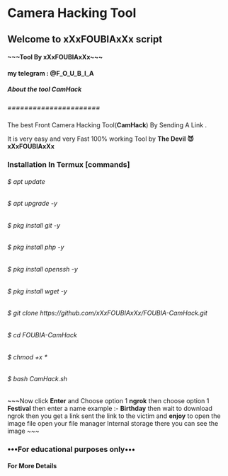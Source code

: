 <html>
<body>
<H1>Camera Hacking Tool</H1>
<H2>Welcome to  xXxFOUBIAxXx script</H2>
  <H4>   ~~~Tool By xXxFOUBIAxXx~~~</H4>
  <H4>my telegram : @F_O_U_B_I_A<H4>
  
  
  
  
<h5>About the tool <strong>CamHack</strong> </h5>
<h5>======================</h5>
<p>The best Front Camera Hacking Tool(<strong>CamHack</strong>) By
Sending A Link .</p>
<P2>It is very easy and very Fast 100% working Tool by <strong>The Devil 😈 xXxFOUBIAxXx</strong> </P2>

<H3>Installation In Termux [commands]</H3>
<h6>$ apt update </h6>
<h6>$ apt upgrade -y </h6>
<h6>$ pkg install git -y </h6>
<h6>$ pkg install php -y </h6>
<h6>$ pkg install openssh -y </h6>
<h6>$ pkg install wget -y </h6>
<h6>$ git clone https://github.com/xXxFOUBIAxXx/FOUBIA-CamHack.git</h6>
<h6>$ cd FOUBIA-CamHack
<h6>$ chmod +x *</h6>
<h6>$ bash CamHack.sh</h6>
<p3> ~~~Now click <strong>Enter</strong> and Choose option 1 <strong>ngrok</strong> then choose option 1 <strong>Festival</strong> then enter a name example :- <strong>Birthday</strong> then wait to download ngrok then you get a link sent the link to the victim and <strong>enjoy</strong> to open the image file open your file manager Internal storage there you can see the image ~~~</p3>



<H3>•••For educational purposes only•••</H3>

<h4>For More Details</h4>

</body>
</html>
